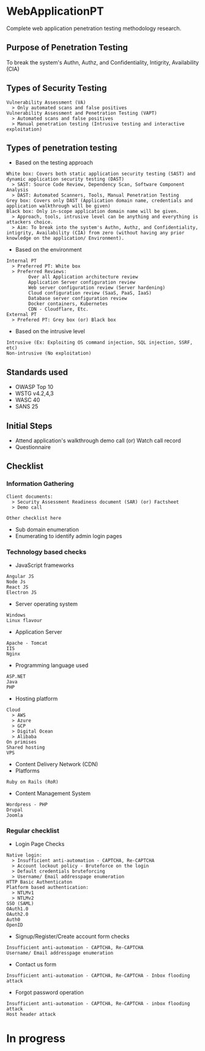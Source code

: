 # WebApplicationPT
Complete web application penetration testing methodology research.
## Purpose of Penetration Testing
To break the system's Authn, Authz, and Confidentiality, Intigrity, Availability (CIA)
## Types of Security Testing
```
Vulnerability Assessment (VA)
  > Only automated scans and false positives
Vulnerability Assessment and Penetration Testing (VAPT)
  > Automated scans and false positives
  > Manual penetration testing (Intrusive testing and interactive exploitation)
```
## Types of penetration testing
* Based on the testing approach
```
White box: Covers both static application security testing (SAST) and dynamic application security testing (DAST)
  > SAST: Source Code Review, Dependency Scan, Software Component Analysis
  > DAST: Automated Scanners, Tools, Manual Penetration Testing
Grey box: Covers only DAST (Application domain name, credentials and application walkthrough will be given)
Black box: Only in-scope application domain name will be given.
  > Approach, tools, intrusive level can be anything and everything is attackers choice.
  > Aim: To break into the system's Authn, Authz, and Confidentiality, intigrity, Availability (CIA) from zero (without having any prior knowledge on the application/ Environment).
```
* Based on the environment
```
Internal PT
  > Preferred PT: White box
  > Preferred Reviews:
        Over all Application architecture review
        Application Server configuration review
        Web server configuration review (Server hardening)
        Cloud configuration review (SaaS, PaaS, IaaS)
        Database server configuration review
        Docker containers, Kubernetes
        CDN - Cloudflare, Etc.
External PT
  > Prefered PT: Grey box (or) Black box
```
* Based on the intrusive level
```
Intrusive (Ex: Exploiting OS command injection, SQL injection, SSRF, etc)
Non-intrusive (No exploitation)
```
## Standards used
* OWASP Top 10
* WSTG v4.2,4,3
* WASC 40
* SANS 25
## Initial Steps
* Attend application's walkthrough demo call (or) Watch call record
* Questionnaire
## Checklist
### Information Gathering
```
Client documents:
  > Security Assessment Readiness document (SAR) (or) Factsheet
  > Demo call
```
```
Other checklist here
```
* Sub domain enumeration
* Enumerating to identify admin login pages
### Technology based checks
* JavaScript frameworks
```
Angular JS
Node Js
React JS
Electron JS
```
* Server operating system
```
Windows
Linux flavour
```
* Application Server
```
Apache - Tomcat
IIS
Nginx
```
* Programming language used
```
ASP.NET
Java
PHP
```
* Hosting platform
```
Cloud
  > AWS
  > Azure
  > GCP
  > Digital Ocean
  > Alibaba
On primises
Shared hosting
VPS
```
* Content Delivery Network (CDN)
* Platforms
```
Ruby on Rails (RoR)
```
* Content Management System
```
Wordpress - PHP
Drupal
Joomla
```
### Regular checklist
* Login Page Checks
```
Native login:
  > Insufficient anti-automation - CAPTCHA, Re-CAPTCHA
  > Account lockout policy - Bruteforce on the login
  > Default credentials bruteforcing
  > Username/ Email addresspage enumeration
HTTP Basic Authenticaton
Platform based authentication:
  > NTLMv1
  > NTLMv2
SSO (SAML)
OAuth1.0
OAuth2.0
Auth0
OpenID
```
* Signup/Register/Create account form checks
```
Insufficient anti-automation - CAPTCHA, Re-CAPTCHA
Username/ Email addresspage enumeration
```
* Contact us form
```
Insufficient anti-automation - CAPTCHA, Re-CAPTCHA - Inbox flooding attack
```
* Forgot password operation
```
Insufficient anti-automation - CAPTCHA, Re-CAPTCHA - inbox flooding attack
Host header attack
```
# In progress
